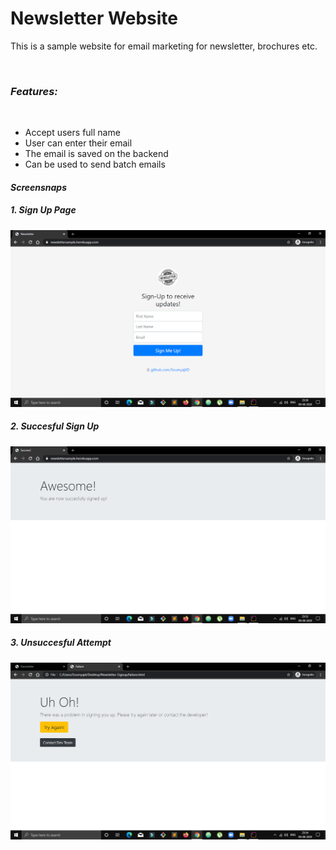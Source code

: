 <h1>Newsletter Website</h1>

<p>This is a sample website for email marketing for newsletter, brochures etc.</p><br>

<h3><i>Features:</i></h3><br>
<ul>
	<li>Accept users full name</li>
	<li>User can enter their email</li>
	<li>The email is saved on the backend</li>
	<li>Can be used to send batch emails</li>
</ul>

<h4><i>Screensnaps</i></h4>
<h5>1. Sign Up Page</h5>
<img src="screenshots/1.png">
<h5>2. Succesful Sign Up</h5>
<img src="screenshots/2.png">
<h5>3. Unsuccesful Attempt</h5>
<img src="screenshots/3.png">
